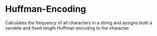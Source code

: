 # Huffman-Encoding
Calculates the frequency of all characters in a string and assigns both a variable and fixed length Huffman encoding to the character.
